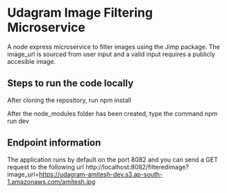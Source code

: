 # Udagram Image Filtering Microservice

A node express microservice to filter images using the Jimp package. The image_url is sourced from user input and a valid input requires a publicly accesible image.

## Steps to run the code locally

After cloning the repository, run npm install

After the node_modules folder has been created, type the command npm run dev

## Endpoint information

The application runs by default on the port 8082 and you can send a GET request to the following url
http://localhost:8082/filteredimage?image_url=https://udagram-amitesh-dev.s3.ap-south-1.amazonaws.com/amitesh.jpg
